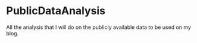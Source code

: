 # PublicDataAnalysis
All the analysis that I will do on the publicly  available data to be used on my blog.
